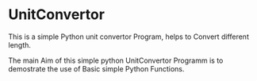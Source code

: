 # UnitConvertor
This is a simple Python unit convertor Program, helps to Convert different length.

The main Aim of this simple python UnitConvertor Programm is to demostrate the use of Basic simple Python Functions.
